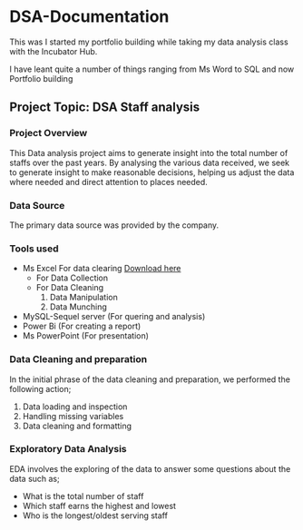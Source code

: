 # DSA-Documentation
This was I started my portfolio building while taking my data analysis class with the Incubator Hub.

I have leant quite a number of things ranging from Ms Word to SQL and now Portfolio building

## Project Topic: DSA Staff analysis

### Project Overview
This Data analysis project aims to generate insight into the total number of staffs over the past years. By analysing the various data received, we seek to generate insight to make reasonable decisions, helping us adjust the data where needed and direct attention to places needed.

### Data Source

The primary data source was provided by the company.

### Tools used
- Ms Excel For data clearing [Download here](https://www.microsoft.com/en/microsoft-365/excel)
  - For Data Collection
  - For Data Cleaning
     1. Data Manipulation
     2. Data Munching
- MySQL-Sequel server (For quering and analysis)
- Power Bi (For creating a report)
- Ms PowerPoint (For presentation)

### Data Cleaning and preparation 
In the initial phrase of the data cleaning and preparation, we performed the following action;
1. Data loading and inspection
2. Handling missing variables
3. Data cleaning and formatting

### Exploratory Data Analysis
EDA involves the exploring of the data to answer some questions about the data such as;
- What is the total number of staff
- Which staff earns the highest and lowest
- Who is the longest/oldest serving staff










